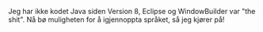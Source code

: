 Jeg har ikke kodet Java siden Version 8, Eclipse og WindowBuilder var "the shit". Nå bø muligheten for å igjennoppta språket, så jeg kjører på!

